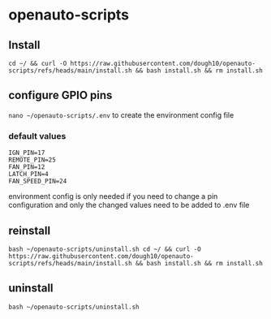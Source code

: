 # openauto-scripts

## Install

`cd ~/ && curl -O https://raw.githubusercontent.com/dough10/openauto-scripts/refs/heads/main/install.sh && bash install.sh && rm install.sh`

## configure GPIO pins

`nano ~/openauto-scripts/.env` to create the environment config file

### default values

`IGN_PIN=17`<br>
`REMOTE_PIN=25`<br>
`FAN_PIN=12`<br>
`LATCH_PIN=4`<br>
`FAN_SPEED_PIN=24`

environment config is only needed if you need to change a pin configuration and only the changed values need to be added to .env file

## reinstall

`bash ~/openauto-scripts/uninstall.sh cd ~/ && curl -O https://raw.githubusercontent.com/dough10/openauto-scripts/refs/heads/main/install.sh && bash install.sh && rm install.sh`

## uninstall

`bash ~/openauto-scripts/uninstall.sh`
